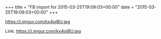 +++
title = "FB import for 2015-03-25T19:09:03+00:00"
date = "2015-03-25T19:09:03+00:00"
+++

https://i.imgur.com/kx4ojBU.jpg

Link: <a href="https://i.imgur.com/kx4ojBU.jpg">https://i.imgur.com/kx4ojBU.jpg</a>
